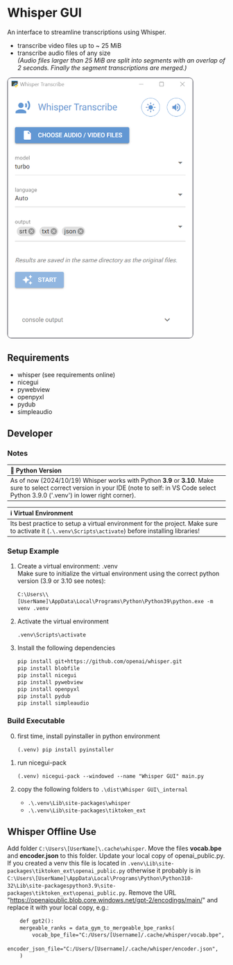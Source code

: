 # Whisper GUI

An interface to streamline transcriptions using Whisper.  

- transcribe video files up to ~ 25 MiB
- transcribe audio files of any size  
     *(Audio files larger than 25 MiB are split into segments with an overlap of 2 seconds. Finally the segment transcriptions are merged.)*

![Screenshot of Whisper GUI](/whisper_gui_screenshot.png?raw=true)

## Requirements

- whisper (see requirements online)
- nicegui
- pywebview
- openpyxl
- pydub
- simpleaudio

## Developer

### Notes

| :snake: Python Version |
|:-|
| As of now (2024/10/19) Whisper works with Python **3.9** or **3.10**. Make sure to select correct version in your IDE (note to self: in VS Code select Python 3.9.0 ('.venv') in lower right corner). |

| :information_source: Virtual Environment |
|:-|
| Its best practice to setup a virtual environment for the project. Make sure to activate it (`.\.venv\Scripts\activate`) before installing libraries! |

### Setup Example

1. Create a virtual environment: .venv  
    Make sure to initialize the virtual environment using the correct python version (3.9 or 3.10 see notes):
   
       C:\Users\\[UserName]\AppData\Local\Programs\Python\Python39\python.exe -m venv .venv
   
3. Activate the virtual environment
   
       .venv\Scripts\activate
   
5. Install the following dependencies
   
       pip install git+https://github.com/openai/whisper.git  
       pip install blobfile  
       pip install nicegui  
       pip install pywebview
       pip install openpyxl
       pip install pydub
       pip install simpleaudio

### Build Executable

0. first time, install pyinstaller in python environment
    
       (.venv) pip install pyinstaller

1. run nicegui-pack

       (.venv) nicegui-pack --windowed --name "Whisper GUI" main.py

2. copy the following folders to `.\dist\Whisper GUI\_internal`
    - `.\.venv\Lib\site-packages\whisper`
    - `.\.venv\Lib\site-packages\tiktoken_ext`

## Whisper Offline Use

Add folder `C:\Users\[UserName]\.cache\whisper`. Move the files **vocab.bpe** and **encoder.json** to this folder. Update your local copy of openai_public.py. If you created a venv this file is located in `.venv\Lib\site-packages\tiktoken_ext\openai_public.py` otherwise it probably is in `C:\Users\[UserName]\AppData\Local\Programs\Python\Python310-32\Lib\site-packagespython3.9\site-packages\tiktoken_ext\openai_public.py`. Remove the URL "https://openaipublic.blob.core.windows.net/gpt-2/encodings/main/" and replace it with your local copy, e.g.:
            
        def gpt2():
        mergeable_ranks = data_gym_to_mergeable_bpe_ranks(  
            vocab_bpe_file="C:/Users/[Username]/.cache/whisper/vocab.bpe",   
            encoder_json_file="C:/Users/[Username]/.cache/whisper/encoder.json",  
        )